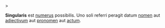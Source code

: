 <!-- markdownlint-disable MD041 -->>
**Singularis** est [numerus](numerus.md) possibilis. Uno soli referri peragit datum [nomen](nomen.md) aut [adiectivum](adiectivum.md) aut [pronomen](pronomen.md) aut [actum](actus.md).
